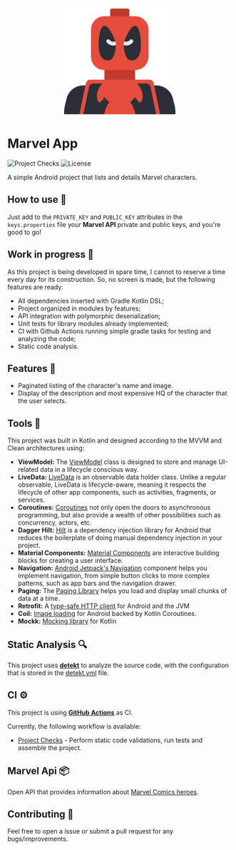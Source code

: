 <p align="center">
    <img alt="Marvel App Logo" src="/images/marvel.svg" width=250px/>
</p>

# Marvel App

![Project Checks](https://github.com/matheusribeirolima/marvel-app/workflows/Pull%20Request%20&%20Master%20CI/badge.svg) ![License](https://img.shields.io/github/license/cortinico/kotlin-android-template.svg)

A simple Android project that lists and details Marvel characters.

## How to use 👣

Just add to the `PRIVATE_KEY` and `PUBLIC_KEY` attributes in the `keys.properties` file your **Marvel API** private and public keys, and you're good to go!

## Work in progress 🚧

As this project is being developed in spare time, I cannot to reserve a time every day for its construction. So, no screen is made, but the following features are ready:

- All dependencies inserted with Gradle Kotlin DSL;
- Project organized in modules by features;
- API integration with polymorphic deserialization;
- Unit tests for library modules already implemented;
- CI with Github Actions running simple gradle tasks for testing and analyzing the code;
- Static code analysis.

## Features 🎨

- Paginated listing of the character's name and image.
- Display of the description and most expensive HQ of the character that the user selects.

## Tools 🔨

This project was built in Kotlin and designed according to the MVVM and Clean architectures using:

- **ViewModel:** The [ViewModel](https://developer.android.com/topic/libraries/architecture/viewmodel) class is designed to store and manage UI-related data in a lifecycle conscious way.
- **LiveData:** [LiveData](https://developer.android.com/topic/libraries/architecture/livedata) is an observable data holder class. Unlike a regular observable, LiveData is lifecycle-aware, meaning it respects the lifecycle of other app components, such as activities, fragments, or services.
- **Coroutines:** [Coroutines](https://kotlinlang.org/docs/reference/coroutines-overview.html) not only open the doors to asynchronous programming, but also provide a wealth of other possibilities such as concurrency, actors, etc.
- **Dagger Hilt:** [Hilt](https://developer.android.com/training/dependency-injection/hilt-android) is a dependency injection library for Android that reduces the boilerplate of doing manual dependency injection in your project.
- **Material Components:** [Material Components](https://material.io/components) are interactive building blocks for creating a user interface.
- **Navigation:** [Android Jetpack's Navigation](https://developer.android.com/guide/navigation) component helps you implement navigation, from simple button clicks to more complex patterns, such as app bars and the navigation drawer.
- **Paging:** The [Paging Library](https://developer.android.com/topic/libraries/architecture/paging) helps you load and display small chunks of data at a time.
- **Retrofit:** A [type-safe HTTP client](https://square.github.io/retrofit/) for Android and the JVM
- **Coil:** [Image loading](https://coil-kt.github.io/coil/) for Android backed by Kotlin Coroutines.
- **Mockk:** [Mocking library](https://mockk.io) for Kotlin

## Static Analysis 🔍

This project uses [**detekt**](https://github.com/detekt/detekt) to analyze the source code, with the configuration that is stored in the [detekt.yml](config/detekt/detekt.yml) file.

## CI ⚙️

This project is using [**GitHub Actions**](https://github.com/matheusribeirolima/marvel-app/actions) as CI.

Currently, the following workflow is available:
- [Project Checks](.github/workflows/android-master.yml) - Perform static code validations, run tests and assemble the project.

## Marvel Api 📦

Open API that provides information about [Marvel Comics heroes](https://developer.marvel.com).

## Contributing 🤝

Feel free to open a issue or submit a pull request for any bugs/improvements.
